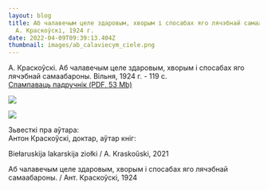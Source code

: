 ```yaml
---
layout: blog
title: Аб чалавечым целе здаровым, хворым і спосабах яго лячэбнай самаабароны.
  А. Краскоўскі, 1924 г.
date: 2022-04-09T09:39:13.404Z
thumbnail: images/ab_calaviecym_ciele.png
---
```

А. Краскоўскі. Аб чалавечым целе здаровым, хворым і спосабах яго лячэбнай самаабароны. Вільня, 1924 г.  - 119 с. \
[Спампаваць падручнік (PDF, 53 Мb)](https://drive.google.com/file/d/1V2P9REX1ZMGlq1T6N9Ce3cB-K_QSwEXi/view?usp=sharing) 

<!--StartFragment-->

<!--StartFragment-->

![](blob:https://www.vilnia.com/8c3b9b34-59e6-4fe5-a1fe-75d2e5894548)

<!--EndFragment-->

![](blob:https://www.vilnia.com/c810d60c-bd9b-4e22-8f6f-53c6701e7956)

Зьвесткі пра аўтара:\
Антон Краскоўскі, доктар, аўтар кніг:

Вiełaruskija lakarskija ziołki / A. Kraskoŭski, 2021

Аб чалавечым целе здаровым, хворым і спосабах яго лячэбнай самаабароны. / Aнт. Краскоўскі, 1924

<!--EndFragment-->